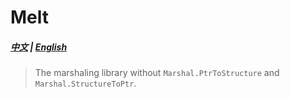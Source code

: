 # Melt
##### [中文](https://github.com/Orlys/Melt/blob/master/docs/readme.zh-tw.md) | [English](https://github.com/Orlys/Melt/blob/master/docs/readme.en-us.md)

> The marshaling library without ```Marshal.PtrToStructure``` and ```Marshal.StructureToPtr```.